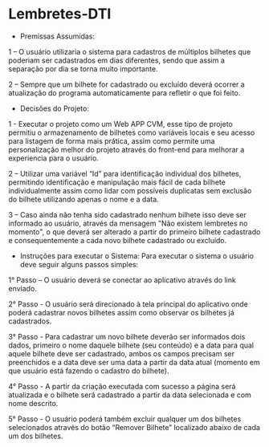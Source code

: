 # Lembretes-DTI
- Premissas Assumidas:

1 – O usuário utilizaria o sistema para cadastros de múltiplos bilhetes que poderiam ser cadastrados em dias diferentes, sendo que assim a separação por dia se torna muito importante.

2 – Sempre que um bilhete for cadastrado ou excluído deverá ocorrer a atualização do programa automaticamente para refletir o que foi feito.

- Decisões do Projeto:

1 - Executar o projeto como um Web APP CVM, esse tipo de projeto permitiu o armazenamento de bilhetes como variáveis locais e seu acesso para listagem de forma mais prática, assim como permite uma personalização melhor do projeto através do front-end para melhorar a experiencia para o usuário.

2 – Utilizar uma variável “Id” para identificação individual dos bilhetes, permitindo identificação e manipulação mais fácil de cada bilhete individualmente assim como lidar com possíveis duplicatas sem exclusão do bilhete utilizando apenas o nome e a data.

3 – Caso ainda não tenha sido cadastrado nenhum bilhete isso deve ser informado ao usuário, através da mensagem "Não existem lembretes no momento", o que deverá ser alterado a partir do primeiro bilhete cadastrado e consequentemente a cada novo bilhete cadastrado ou excluído.


- Instruções para executar o Sistema:
Para executar o sistema o usuário deve seguir alguns passos simples:

1° Passo – O usuário deverá se conectar ao aplicativo através do link enviado.

2° Passo - O usuário será direcionado à tela principal do aplicativo onde poderá cadastrar novos bilhetes assim como observar os bilhetes já cadastrados.

3° Passo - Para cadastrar um novo bilhete deverão ser informados dois dados, primeiro o nome daquele bilhete (seu conteúdo) e a data para qual aquele bilhete deve ser cadastrado, ambos os campos precisam ser preenchidos e a data deve ser uma data a partir da data atual (momento em que usuário está fazendo o cadastro do bilhete).

4° Passo - A partir da criação executada com sucesso a página será atualizada e o bilhete será cadastrado a partir da data selecionada e com nome descrito.

5° Passo - O usuário poderá também excluir qualquer um dos bilhetes selecionados através do botão “Remover Bilhete” localizado abaixo de cada um dos bilhetes.


